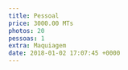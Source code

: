 ```yaml
---
title: Pessoal
price: 3000.00 MTs
photos: 20
pessoas: 1
extra: Maquiagem
date: 2018-01-02 17:07:45 +0000
---
```

